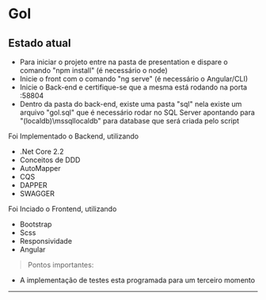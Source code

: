 # Gol

## Estado atual

- Para iniciar o projeto entre na pasta de presentation e dispare o comando "npm install" (é necessário o node)
- Inicie o front com o comando "ng serve" (é necessário o Angular/CLI)
- Inicie o Back-end e certifique-se que a mesma está rodando na porta :58804
- Dentro da pasta do back-end, existe uma pasta "sql" nela existe um arquivo "gol.sql" que é necessário rodar no SQL Server apontando para "(localdb)\mssqllocaldb" para database que será criada pelo script
 
 Foi Implementado o Backend, utilizando
 * .Net Core 2.2
 * Conceitos de DDD
 * AutoMapper
 * CQS
 * DAPPER
 * SWAGGER
 
 Foi Inciado o Frontend, utilizando
* Bootstrap
* Scss
* Responsividade
* Angular
 
> Pontos importantes: 
* A implementação de testes esta programada para um terceiro momento
 
<hr>